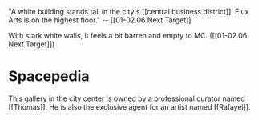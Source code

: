"A white building stands tall in the city's [[central business district]]. Flux Arts is on the highest floor." -- [[01-02.06 Next Target]]

With stark white walls, it feels a bit barren and empty to MC. ([[01-02.06 Next Target]])

# Spacepedia
This gallery in the city center is owned by a professional curator named [[Thomas]]. He is also the exclusive agent for an artist named [[Rafayel]].